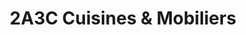 ---
title: "2A3C Cuisines & Mobiliers"
url: /theix-noyalo/2a3c-cuisines-et-mobiliers/
shop: cuisine
---